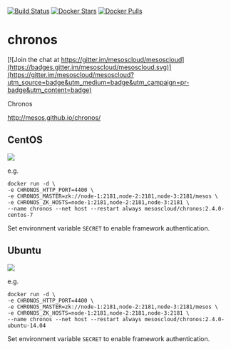 [![Build Status](https://travis-ci.org/mesoscloud/chronos.svg?branch=master)](https://travis-ci.org/mesoscloud/chronos)
[![Docker Stars](https://img.shields.io/docker/stars/mesoscloud/chronos.svg)](https://hub.docker.com/r/mesoscloud/chronos/)
[![Docker Pulls](https://img.shields.io/docker/pulls/mesoscloud/chronos.svg)](https://hub.docker.com/r/mesoscloud/chronos/)

# chronos

[![Join the chat at https://gitter.im/mesoscloud/mesoscloud](https://badges.gitter.im/mesoscloud/mesoscloud.svg)](https://gitter.im/mesoscloud/mesoscloud?utm_source=badge&utm_medium=badge&utm_campaign=pr-badge&utm_content=badge)

Chronos

http://mesos.github.io/chronos/

## CentOS

[![](https://badge.imagelayers.io/mesoscloud/chronos:2.4.0-centos-7.svg)](https://imagelayers.io/?images=mesoscloud/chronos:2.4.0-centos-7)

e.g.

```
docker run -d \
-e CHRONOS_HTTP_PORT=4400 \
-e CHRONOS_MASTER=zk://node-1:2181,node-2:2181,node-3:2181/mesos \
-e CHRONOS_ZK_HOSTS=node-1:2181,node-2:2181,node-3:2181 \
--name chronos --net host --restart always mesoscloud/chronos:2.4.0-centos-7
```

Set environment variable `SECRET` to enable framework authentication.

## Ubuntu

[![](https://badge.imagelayers.io/mesoscloud/chronos:2.4.0-ubuntu-14.04.svg)](https://imagelayers.io/?images=mesoscloud/chronos:2.4.0-ubuntu-14.04)

e.g.

```
docker run -d \
-e CHRONOS_HTTP_PORT=4400 \
-e CHRONOS_MASTER=zk://node-1:2181,node-2:2181,node-3:2181/mesos \
-e CHRONOS_ZK_HOSTS=node-1:2181,node-2:2181,node-3:2181 \
--name chronos --net host --restart always mesoscloud/chronos:2.4.0-ubuntu-14.04
```

Set environment variable `SECRET` to enable framework authentication.
